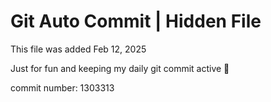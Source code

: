 # Git Auto Commit | Hidden File

This file was added Feb 12, 2025

Just for fun and keeping my daily git commit active 🤪

commit number: 1303313
